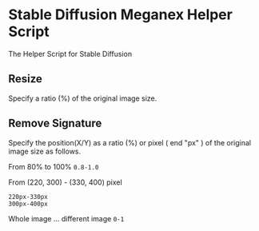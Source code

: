 # Stable Diffusion Meganex Helper Script

The Helper Script for Stable Diffusion

## Resize

Specify a ratio (%) of the original image size.

## Remove Signature

Specify the position(X/Y) as a ratio (%) or pixel ( end "px" ) of the original image size as follows.

From 80% to 100%
`0.8-1.0`

From (220, 300) - (330, 400) pixel
```
220px-330px
300px-400px
```

Whole image ... different image
`0-1`
